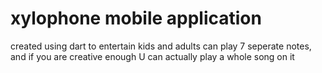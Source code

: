 # xylophone mobile application
created using dart to entertain kids and adults
can play 7 seperate notes, and if you are creative enough U can actually play a whole song on it
